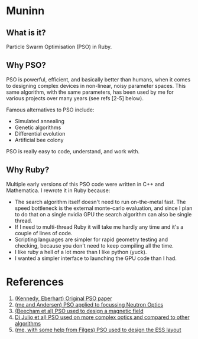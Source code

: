 # Muninn


## What is it?

Particle Swarm Optimisation (PSO) in Ruby.


## Why PSO?

PSO is powerful, efficient, and basically better than humans, when it
comes to designing complex devices in non-linear, noisy parameter
spaces.  This same algorithm, with the same parameters, has been used
by me for various projects over many years (see refs [2-5] below).

Famous alternatives to PSO include:

* Simulated annealing 
* Genetic algorithms
* Differential evolution
* Artificial bee colony

PSO is really easy to code, understand, and work with.


## Why Ruby?

Multiple early versions of this PSO code were written in C++ and
Mathematica.  I rewrote it in Ruby because:

* The search algorithm itself doesn't need to run on-the-metal fast.
  The speed bottleneck is the external monte-carlo evaluation, and
  since I plan to do that on a single nvidia GPU the search algorithm
  can also be single thread.
* If I need to multi-thread Ruby it will take me hardly any time and
  it's a couple of lines of code.
* Scripting languages are simpler for rapid geometry testing and
  checking, because you don't need to keep compiling all the time.
* I like ruby a hell of a lot more than I like python (yuck).
* I wanted a simpler interface to launching the GPU code than I had.
  

# References

1. [(Kennedy, Eberhart) Original PSO paper](https://doi.org/10.1109%2FICNN.1995.488968)
2. [(me and Andersen) PSO applied to focussing Neutron
   Optics](https://doi.org/10.1107/S0021889809003483)
3. [(Beecham et al) PSO used to design a magnetic
   field](https://doi.org/10.1016/j.physb.2010.11.054)
4. [Di Julio et al) PSO used on more complex optics and compared to other
   algorithms](https://doi.org/10.1088/1742-6596/528/1/012006)
5. [(me, with some help from Filges) PSO used to design the ESS
   layout](https://doi.org/10.1088/2399-6528/ab8782)
